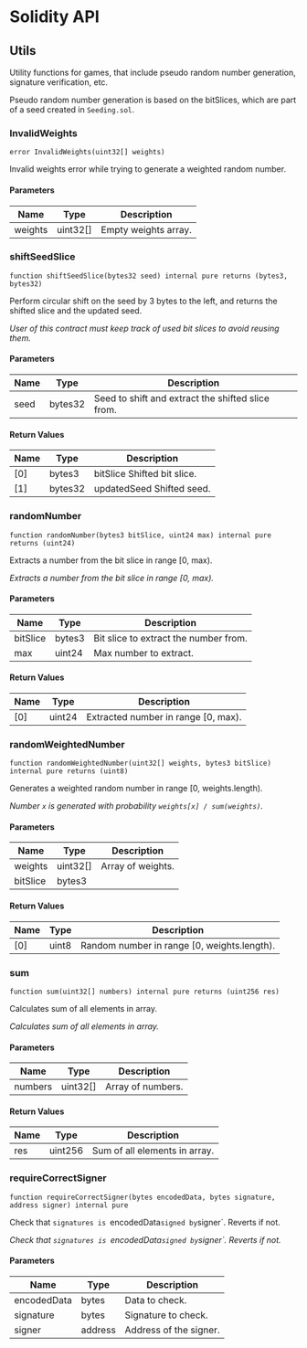 # Solidity API

## Utils

Utility functions for games, that include pseudo random number generation, signature verification, etc.

Pseudo random number generation is based on the bitSlices, which are part of a seed created in `Seeding.sol`.

### InvalidWeights

```solidity
error InvalidWeights(uint32[] weights)
```

Invalid weights error while trying to generate a weighted random number.

#### Parameters

| Name | Type | Description |
| ---- | ---- | ----------- |
| weights | uint32[] | Empty weights array. |

### shiftSeedSlice

```solidity
function shiftSeedSlice(bytes32 seed) internal pure returns (bytes3, bytes32)
```

Perform circular shift on the seed by 3 bytes to the left, and returns the shifted slice and the updated seed.

_User of this contract must keep track of used bit slices to avoid reusing them._

#### Parameters

| Name | Type | Description |
| ---- | ---- | ----------- |
| seed | bytes32 | Seed to shift and extract the shifted slice from. |

#### Return Values

| Name | Type | Description |
| ---- | ---- | ----------- |
| [0] | bytes3 | bitSlice Shifted bit slice. |
| [1] | bytes32 | updatedSeed Shifted seed. |

### randomNumber

```solidity
function randomNumber(bytes3 bitSlice, uint24 max) internal pure returns (uint24)
```

Extracts a number from the bit slice in range [0, max).

_Extracts a number from the bit slice in range [0, max)._

#### Parameters

| Name | Type | Description |
| ---- | ---- | ----------- |
| bitSlice | bytes3 | Bit slice to extract the number from. |
| max | uint24 | Max number to extract. |

#### Return Values

| Name | Type | Description |
| ---- | ---- | ----------- |
| [0] | uint24 | Extracted number in range [0, max). |

### randomWeightedNumber

```solidity
function randomWeightedNumber(uint32[] weights, bytes3 bitSlice) internal pure returns (uint8)
```

Generates a weighted random number in range [0, weights.length).

_Number `x` is generated with probability `weights[x] / sum(weights)`._

#### Parameters

| Name | Type | Description |
| ---- | ---- | ----------- |
| weights | uint32[] | Array of weights. |
| bitSlice | bytes3 |  |

#### Return Values

| Name | Type | Description |
| ---- | ---- | ----------- |
| [0] | uint8 | Random number in range [0, weights.length). |

### sum

```solidity
function sum(uint32[] numbers) internal pure returns (uint256 res)
```

Calculates sum of all elements in array.

_Calculates sum of all elements in array._

#### Parameters

| Name | Type | Description |
| ---- | ---- | ----------- |
| numbers | uint32[] | Array of numbers. |

#### Return Values

| Name | Type | Description |
| ---- | ---- | ----------- |
| res | uint256 | Sum of all elements in array. |

### requireCorrectSigner

```solidity
function requireCorrectSigner(bytes encodedData, bytes signature, address signer) internal pure
```

Check that `signatures is `encodedData` signed by `signer`. Reverts if not.

_Check that `signatures is `encodedData` signed by `signer`. Reverts if not._

#### Parameters

| Name | Type | Description |
| ---- | ---- | ----------- |
| encodedData | bytes | Data to check. |
| signature | bytes | Signature to check. |
| signer | address | Address of the signer. |

